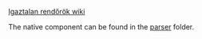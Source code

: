 [Igaztalan rendőrök wiki](https://github.com/mondokm/igaztalan_rendorok_2021/wiki)

The native component can be found in the [parser](parser) folder.
